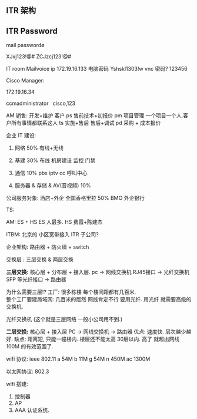 ## ITR 架构


## ITR Password

mail passwordø

XJxj123!@\#
ZCJzcj123!@\#


IT room  Mailvoice     ip 172.19.16.133  电脑密码 Yshskl1303!w
vnc  密码?  123456


Cisco Manager:

172.19.16.34

ccmadministrator
 
cisco,123







AM 销售: 开发+维护 客户
ps 售前技术+初报价
pm 项目管理 一个项目一个人.客户所有事情都联系这人
ts 实施+售后    售后+调试
pd 采购 + 成本报价


企业 IT 建设:
1. 网络 50% 有线+无线


2. 基建 30%
布线
机房建设
监控
门禁



3. 通信 10%
pbx
iptv
cc 呼叫中心


4. 服务器 & 存储 & AV(音视频)  10%




公司服务对象:
酒店+外企
全国香格里拉 50%
BMO 外企银行








TS:

AM: ES + HS
ES 人最多.
HS 费霞+陈建杰

ITBM: 北京的 小区宽带接入  ITR 子公司? 




企业架构:
路由器 + 防火墙  + switch

交换层 : 三层交换 & 两层交换

**三层交换:** 核心层 + 分布层 + 接入层.
pc → 网线交换机 RJ45接口 → 光纤交换机 SFP 等光纤接口 → 路由器


为什么需要三层!?
工厂: 很多栋楼 每个楼间距都有几百米.  
整个工厂要建局域网: 几百米的居然 网线肯定不行 要用光纤.
用光纤 就需要高级的交换机.  

光纤交换机 (这个就是三层网络 一般小公司用不到.)


**二层交换:** 核心层 + 接入层
PC → 网线交换机 → 路由器
优点:  速度快. 层次越少越好.
缺点: 距离短, 只能一幢楼内. 楼层还不能太高 30层以内. 
高了  就超出网线100M 的有效范围了.


wifi 协议:
ieee 802.11 
a 54M
b 11M
g 54M
n 450M
ac 1300M

 以太网协议: 802.3

wifi 搭建:
1. 控制器
2. AP
3. AAA 认证系统.

















